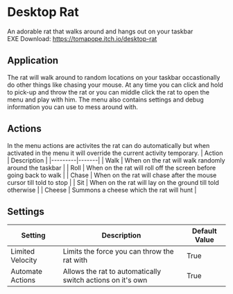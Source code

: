 # Desktop Rat

An adorable rat that walks around and hangs out on your taskbar     
EXE Download: https://tomapope.itch.io/desktop-rat

## Application
The rat will walk around to random locations on your taskbar occastionally do other things like chasing your mouse. At any time you can click and hold to pick-up and throw the rat or you can middle click the rat to open the menu and play with him. The menu also contains settings and debug information you can use to mess around with.

## Actions
In the menu actions are activites the rat can do automatically but when activated in the menu it will override the current activity temporary.
| Action | Description |
|---------|-------|
| Walk | When on the rat will walk randomly around the taskbar |
| Roll | When on the rat will roll off the screen before going back to walk |
| Chase | When on the rat will chase after the mouse cursor till told to stop |
| Sit | When on the rat will lay on the ground till told otherwise |
| Cheese | Summons a cheese which the rat will hunt |

## Settings
| Setting | Description | Default Value |
|---------|-------|---------------|
|Limited Velocity| Limits the force you can throw the rat with | True |
|Automate Actions| Allows the rat to automatically switch actions on it's own | True |